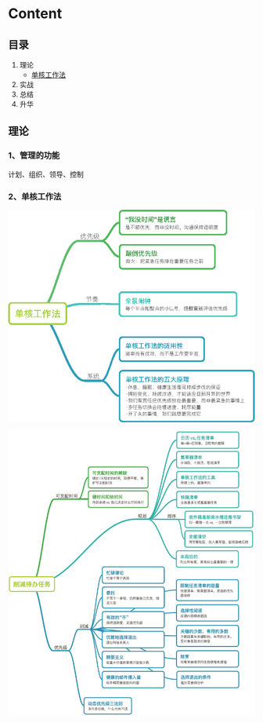 # Content

## 目录

1. 理论
   - [单核工作法](#2、单核工作法)
2. 实战
3. 总结
4. 升华



## 理论

### 1、管理的功能

计划、组织、领导、控制

### 2、单核工作法

![x](../Resources/单核工作法1.png)

![x](../Resources/单核工作法2.png)
